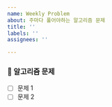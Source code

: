 ```yaml
---
name: Weekly Problem
about: 주마다 풀어야하는 알고리즘 문제
title: ''
labels: ''
assignees: ''

---
```


### 🔖 알고리즘 문제
- [ ] 문제 1
- [ ] 문제 2
